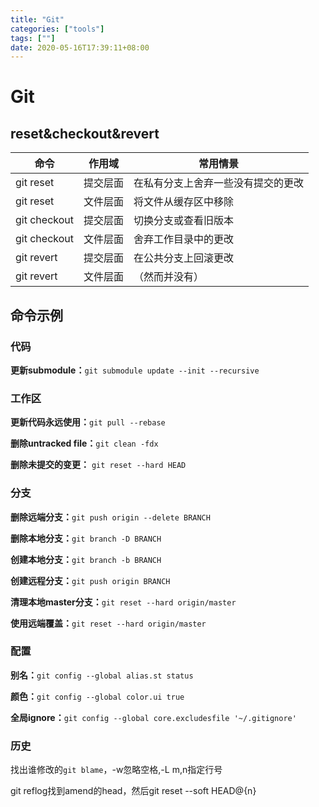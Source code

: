 ```yaml
---
title: "Git"
categories: ["tools"]
tags: [""]
date: 2020-05-16T17:39:11+08:00
---
```


# Git

## reset&checkout&revert

| **命令**      | **作用域** | **常用情景**                       |
| ------------- | ---------- | ---------------------------------- |
| git  reset    | 提交层面   | 在私有分支上舍弃一些没有提交的更改 |
| git  reset    | 文件层面   | 将文件从缓存区中移除               |
| git  checkout | 提交层面   | 切换分支或查看旧版本               |
| git  checkout | 文件层面   | 舍弃工作目录中的更改               |
| git  revert   | 提交层面   | 在公共分支上回滚更改               |
| git  revert   | 文件层面   | （然而并没有）                     |

## 命令示例

### 代码

**更新submodule：**`git submodule update --init --recursive`

### 工作区

**更新代码永远使用：**`git pull --rebase`

**删除untracked file：**`git clean -fdx`

**删除未提交的变更：** `git reset --hard HEAD`

### 分支

**删除远端分支：**`git push origin --delete BRANCH`

**删除本地分支：**`git branch -D BRANCH`

**创建本地分支：**`git branch -b BRANCH`

**创建远程分支：**`git push origin BRANCH`

**清理本地master分支：**`git reset --hard origin/master`

**使用远端覆盖：**`git reset --hard origin/master`

### 配置

**别名：**`git config --global alias.st status`

**颜色：**`git config --global color.ui true`

**全局ignore：**`git config --global core.excludesfile '~/.gitignore'`

### 历史

找出谁修改的`git blame`，-w忽略空格,-L m,n指定行号

git reflog找到amend的head，然后git reset --soft HEAD@{n}
